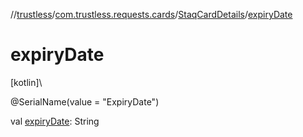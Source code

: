 //[trustless](../../../index.md)/[com.trustless.requests.cards](../index.md)/[StaqCardDetails](index.md)/[expiryDate](expiry-date.md)

# expiryDate

[kotlin]\

@SerialName(value = &quot;ExpiryDate&quot;)

val [expiryDate](expiry-date.md): String
